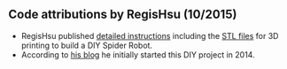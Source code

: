 ## Code attributions by RegisHsu (10/2015)

- RegisHsu published [detailed instructions](https://www.instructables.com/id/DIY-Spider-RobotQuad-robot-Quadruped/) 
  including the [STL files](http://www.thingiverse.com/thing:1009659) for 3D printing 
  to build a DIY Spider Robot. 
- According to [his blog](http://regishsu.blogspot.com/2014/09/robot1.html) he 
  initially started this DIY project in 2014.
